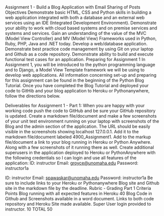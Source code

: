 Assignment 1 - Build a Blog Application with Email Sharing of Posts
Objectives
Demonstrate basic HTML, CSS and Python skills in building a web application integrated with both a database and an external web services using an IDE (Integrated Development Environment).
Demonstrate your ability to work with cloud based systems and on premise services and systems and services.
Gain an understanding of the value of the MVC (Model View Controller) and MV (Model View) Frameworks used in Python, Ruby, PHP, Java and .NET today.
Develop a web/database application.
Demonstrate best practice code management by using Git on your laptop and Github as a code repository.
Demonstrate ability to build and execute functional test cases for an application.
Preparing for Assignment 1
In Assignment 1, you will be introduced to the python programming language and to Django, a Model View Template framework we will be using to develop web applications. All information concerning set-up and preparing for this assignment can be found in the beginning of the Python Blog Tutorial. Once you have completed the Blog Tutorial and deployed your code to GitHib and your blog application to Heroku or Pythonanywhere, follow the directions below.

Deliverables for Assignment 1 - Part 1:
When you are happy with your working code push the code to GitHub and be sure your GitHub repository is updated.
Create a markdown file/document and make a few screenshots of your unit test environment running on your laptop with screenshots of the Blog and the admin section of the application. The URL should be easily visible in the screenshots showing localhost 127.0.0.1. Add it to the markdown file/document labeled 4900_Assignment1.
Add to the markup file/document a link to your blog running in Heroku or Python Anywhere. Along with a few screenshots of it running there as well.
Create additional superusers in the application deployed to Heroku or PythonAnywhere with the following credentials so I can login and use all features of the application:
ID: instructor
Email: groyce@unomaha.edu
Password: instructor1a

ID: instructor
Email: spawaskar@unomaha.edu
Password: instructor1a
Be sure to include links to your Heroku or Pythonanywhere Blog site and Github site in the markdown file by the deadline.
Rubric - Grading Part 1
Criteria	Points
Blog running with all expected features in Heroku	40
Blog Code in Github and Screenshots available in a word document. Links to both code repository and Heroku Site made available. Super User login provided to instructor.	10
TOTAL	50

